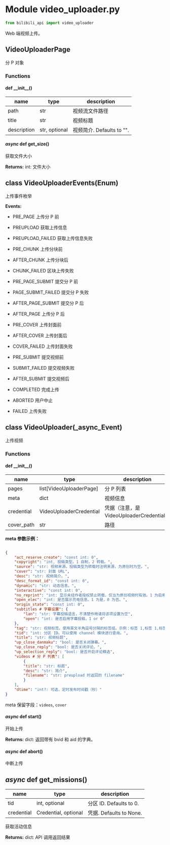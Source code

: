 # Module video_uploader.py

```python
from bilibili_api import video_uploader
```

Web 端视频上传。

## VideoUploaderPage

分 P 对象

### Functions

#### def \_\_init\_\_()

| name         | type           | description                      |
| ------------ | -------------- | -------------------------------- |
| path | str | 视频流文件路径                          |
| title        | str            | 视频标题                         |
| description  | str, optional  | 视频简介. Defaults to "".        |

#### _async_ def get_size()

获取文件大小

**Returns:** int: 文件大小

## class VideoUploaderEvents(Enum)

上传事件枚举

 **Events:**

+ PRE_PAGE 上传分 P 前

+ PREUPLOAD 获取上传信息

+ PREUPLOAD_FAILED 获取上传信息失败

+ PRE_CHUNK 上传分块前

+ AFTER_CHUNK 上传分块后

+ CHUNK_FAILED 区块上传失败

+ PRE_PAGE_SUBMIT 提交分 P 前

+ PAGE_SUBMIT_FAILED 提交分 P 失败

+ AFTER_PAGE_SUBMIT 提交分 P 后

+ AFTER_PAGE 上传分 P 后

+ PRE_COVER 上传封面前

+ AFTER_COVER 上传封面后

+ COVER_FAILED 上传封面失败

+ PRE_SUBMIT 提交视频前

+ SUBMIT_FAILED 提交视频失败

+ AFTER_SUBMIT 提交视频后

+ COMPLETED 完成上传

+ ABORTED 用户中止

+ FAILED 上传失败

## class VideoUploader(_async_Event)

上传视频

### Functions

#### def \_\_init\_\_()

| name         | type                    | description                                                  |
| ------------ | ----------------------- | ------------------------------------------------------------ |
| pages        | list[VideoUploaderPage] | 分 P 列表                                                    |
| meta         | dict                    | 视频信息                                                     |
| credential   | VideoUploaderCredential | 凭据（注意，是 VideoUploaderCredential）                     |
| cover_path | str          | 路径                                                      |

**meta 参数示例：**

```json

{
    "act_reserve_create": "const int: 0",
    "copyright": "int, 投稿类型。1 自制，2 转载。",
    "source": "str: 视频来源。投稿类型为转载时注明来源，为原创时为空。",
    "cover": "str: 封面 URL",
    "desc": "str: 视频简介。",
    "desc_format_id": "const int: 0",
    "dynamic": "str: 动态信息。",
    "interactive": "const int: 0",
    "no_reprint": "int: 显示未经作者授权禁止转载，仅当为原创视频时有效。1 为启用，0 为关闭。",
    "open_elec": "int: 是否展示充电信息。1 为是，0 为否。",
    "origin_state": "const int: 0",
    "subtitles # 字幕设置": {
        "lan": "str: 字幕投稿语言，不清楚作用请将该项设置为空",
        "open": "int: 是否启用字幕投稿，1 or 0"
    },
    "tag": "str: 视频标签。使用英文半角逗号分隔的标签组。示例：标签 1,标签 1,标签 1",
    "tid": "int: 分区 ID。可以使用 channel 模块进行查询。",
    "title": "str: 视频标题",
    "up_close_danmaku": "bool: 是否关闭弹幕。",
    "up_close_reply": "bool: 是否关闭评论。",
    "up_selection_reply": "bool: 是否开启评论精选",
    "videos # 分 P 列表": [
        {
        "title": "str: 标题",
        "desc": "str: 简介",
        "filename": "str: preupload 时返回的 filename"
        }
    ],
    "dtime": "int?: 可选，定时发布时间戳（秒）"
}
```

meta 保留字段：`videos`, `cover`

#### _async_ def start()

开始上传

**Returns:** dict: 返回带有 bvid 和 aid 的字典。

#### _async_ def abort()

中断上传

## _async_ def get_missions()

| name       | type                 | description             |
| ---------- | -------------------- | ----------------------- |
| tid        | int, optional        | 分区 ID. Defaults to 0. |
| credential | Credential, optional | 凭据. Defaults to None. |

获取活动信息

**Returns:** dict: API 调用返回结果
